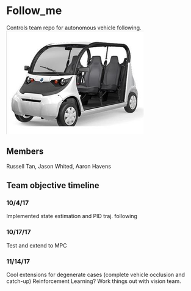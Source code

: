 # Follow_me
Controls team repo for autonomous vehicle following. 
![alt text](https://github.com/AaronHavens/Follow_me/blob/master/pol_gem.jpg)
## Members
Russell Tan, Jason Whited, Aaron Havens
## Team objective timeline
### 10/4/17
Implemented state estimation and PID traj. following
### 10/17/17
Test and extend to MPC
### 11/14/17
Cool extensions for degenerate cases (complete vehicle occlusion and catch-up) Reinforcement Learning? Work things out with vision team.
